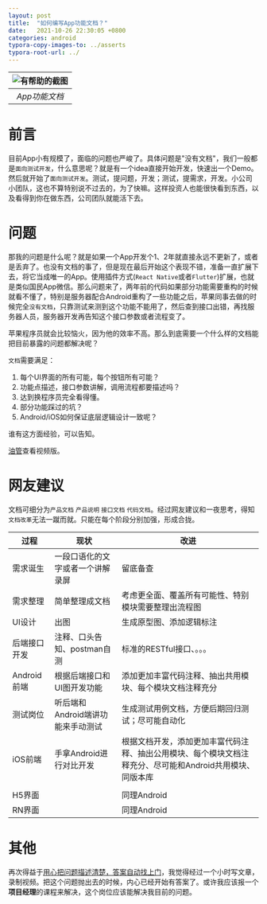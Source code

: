 ```yaml
---
layout: post
title:  "如何编写App功能文档？"
date:   2021-10-26 22:30:05 +0800
categories: android
typora-copy-images-to: ../asserts
typora-root-url: ../
---
```


| ![有帮助的截图](/assets/app_doc.jpg) | 
|:--:| 
| *App功能文档* |

# 前言

目前App小有规模了，面临的问题也严峻了。具体问题是"没有文档"，我们一般都是`面向测试开发`，什么意思呢？就是有一个idea直接开始开发，快速出一个Demo。然后就开始了`面向测试开发`。测试，提问题，开发；测试，提需求，开发。小公司小团队，这也不算特别说不过去的，为了快嘛。这样投资人也能很快看到东西，以及看得到你在做东西，公司团队就能活下去。

# 问题

那我的问题是什么呢？就是如果一个App开发个1、2年就直接永远不更新了，或者是丢弃了。也没有文档的事了，但是现在最后开始这个表现不错，准备一直扩展下去，将它当成唯一的App。使用插件方式(`React Native`或者`Flutter`)扩展，也就是类似国民App微信。那么问题来了，两年前的代码如果部分功能需要重构的时候就看不懂了，特别是服务器配合Android重构了一些功能之后，苹果同事去做的时候完全`没有文档`，只靠测试来测到这个功能不能用了，然后查到接口出错，再找服务器人员，服务器开发再告知这个接口参数或者流程变了。

苹果程序员就会比较恼火，因为他的效率不高。那么到底需要一个什么样的文档能把目前暴露的问题都解决呢？

`文档`需要满足：

1. 每个UI界面的所有可能，每个按钮所有可能？
2. 功能点描述，接口参数讲解，调用流程都要描述吗？
3. 达到换程序员完全看得懂。
4. 部分功能踩过的坑？
5. Android/iOS如何保证底层逻辑设计一致呢？

谁有这方面经验，可以告知。

[油管](https://www.youtube.com/watch?v=Ep6RlEgFyhA)查看视频版。



# 网友建议

文档可细分为`产品文档` `产品说明` `接口文档` `代码文档`。经过网友建议和一夜思考，得知`文档改革`无法一蹴而就。只能在每个阶段分别加强，形成合拢。

| 过程         | 现状                              | 改进                                                         |
| ------------ | --------------------------------- | ------------------------------------------------------------ |
| 需求诞生     | 一段口语化的文字或者一个讲解录屏  | 留底备查                                                     |
| 需求整理     | 简单整理成文档                    | 考虑更全面、覆盖所有可能性、特别模块需要整理出流程图         |
| UI设计       | 出图                              | 生成原型图、添加逻辑标注                                     |
| 后端接口开发 | 注释、口头告知、postman自测       | 标准的RESTful接口、。。。                                    |
| Android前端  | 根据后端接口和UI图开发功能        | 添加更加丰富代码注释、抽出共用模块、每个模块文档注释充分     |
| 测试岗位     | 听后端和Android端讲功能来手动测试 | 生成测试用例文档，方便后期回归测试；尽可能自动化             |
| iOS前端      | 手拿Android进行对比开发           | 根据文档开发，添加更加丰富代码注释、抽出公用模块、每个模块文档注释充分、尽可能和Android共用模块、同版本库 |
|              |                                   |                                                              |
| H5界面       |                                   | 同理Android                                                  |
| RN界面       |                                   | 同理Android                                                  |



# 其他
再次得益于[用心把问题描述清楚，答案自动找上门][1]，我觉得经过一个小时写文章，录制视频。把这个问题抛出去的时候，内心已经开始有答案了。或许我应该报一个**项目经理**的课程来解决，这个岗位应该能解决我目前的问题。

[1]:https://kangear.github.io/think/2021/10/14/yong-xin-ba-wen-ti-miao-shu-qing-chu-da-an-hui-zi-dong-zhao-shang-men.html

